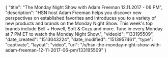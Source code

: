 {
    "title": "The Monday Night Show with Adam Freeman 12.11.2017 - 06 PM",
    "description": "HSN host Adam Freeman helps you discover new perspectives on established favorites and introduces you to a variety of new products and brands on the Monday Night Show. This week's top brands include Bell + Howell, Soft & Cozy and more. Tune in every Monday at 7 PM ET to watch the Monday Night Show.",
    "videoid": "133195509",
    "date_created": "1513043224",
    "date_modified": "1513957461",
    "type": "captivate",
    "layout": "video",
    "url": "\/v\/hsn-the-monday-night-show-with-adam-freeman-12-11-2017-06-pm\/133195509"
}